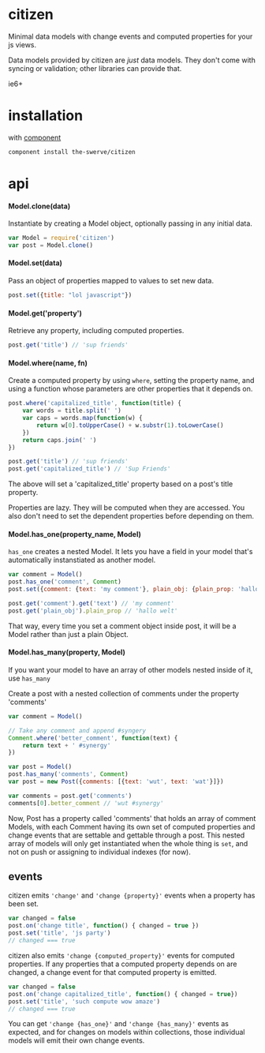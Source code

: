 # citizen

Minimal data models with change events and computed properties for your js views.

Data models provided by citizen are _just_ data models. They don't come with
syncing or validation; other libraries can provide that.

ie6+

# installation

with [component](https://github.com/component/component)

```sh
component install the-swerve/citizen
```

# api

#### Model.clone(data)

Instantiate by creating a Model object, optionally passing in any initial data.

```js
var Model = require('citizen')
var post = Model.clone()
```

#### Model.set(data)

Pass an object of properties mapped to values to set new data.

```js
post.set({title: "lol javascript"})
```

#### Model.get('property')

Retrieve any property, including computed properties.

```js
post.get('title') // 'sup friends'
```

#### Model.where(name, fn)

Create a computed property by using `where`, setting the property name, and
using a function whose parameters are other properties that it depends on.

```js
post.where('capitalized_title', function(title) {
	var words = title.split(' ')
	var caps = words.map(function(w) {
		return w[0].toUpperCase() + w.substr(1).toLowerCase()
	})
	return caps.join(' ')
})

post.get('title') // 'sup friends'
post.get('capitalized_title') // 'Sup Friends'
```

The above will set a 'capitalized_title' property based on a post's title property.

Properties are lazy. They will be computed when they are accessed. You also don't need to set the dependent properties before depending on them.

#### Model.has_one(property_name, Model)

`has_one` creates a nested Model. It lets you have a field in your model that's automatically instanstiated as another model.

```js
var comment = Model()
post.has_one('comment', Comment)
post.set({comment: {text: 'my comment'}, plain_obj: {plain_prop: 'hallo welt'}})

post.get('comment').get('text') // 'my comment'
post.get('plain_obj').plain_prop // 'hallo welt'
```

That way, every time you set a comment object inside post, it will be a Model rather than just a plain Object.

#### Model.has_many(property, Model)

If you want your model to have an array of other models nested inside of it, use `has_many`

Create a post with a nested collection of comments under the property 'comments'

```js
var comment = Model()

// Take any comment and append #syngery
Comment.where('better_comment', function(text) {
	return text + ' #synergy'
})

var post = Model()
post.has_many('comments', Comment)
var post = new Post({comments: [{text: 'wut', text: 'wat'}]})

var comments = post.get('comments')
comments[0].better_comment // 'wut #synergy'
```

Now, Post has a property called 'comments' that holds an array of comment Models, with each Comment having its own set of computed properties and change events that are settable and gettable through a post. This nested array of models will only get instantiated when the whole thing is `set`, and not on push or assigning to individual indexes (for now).

## events

citizen emits `'change'` and `'change {property}'` events when a property has been set.

```js
var changed = false
post.on('change title', function() { changed = true })
post.set('title', 'js party')
// changed === true
```

citizen also emits `'change {computed_property}'` events for computed properties. If any properties that a computed property depends on are changed, a change event for that computed property is emitted.

```js
var changed = false
post.on('change capitalized_title', function() { changed = true})
post.set('title', 'such compute wow amaze')
// changed === true
```

You can get `'change {has_one}'` and `'change {has_many}'` events as expected, and for changes on models within collections, those individual models will emit their own change events.
